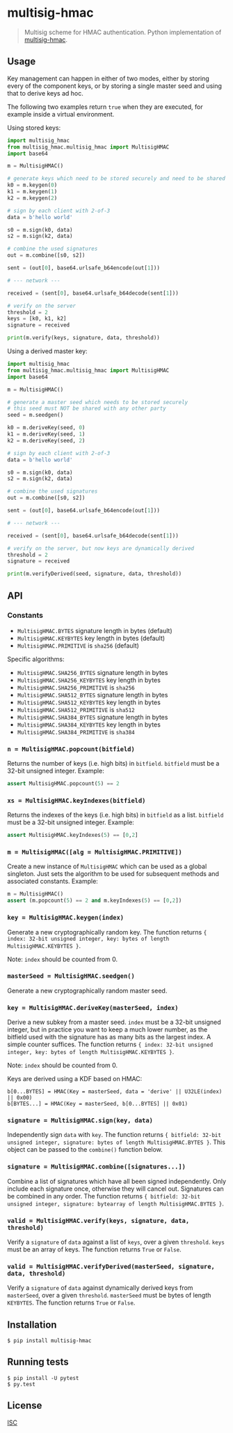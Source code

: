 # multisig-hmac

> Multisig scheme for HMAC authentication. Python implementation of [multisig-hmac](https://github.com/emilbayes/multisig-hmac).

## Usage
Key management can happen in either of two modes, either by storing every of the component keys, or by storing a single master seed and using that to derive keys ad hoc.

The following two examples return `true` when they are executed, for example inside a virtual environment.

Using stored keys:

```python
import multisig_hmac
from multisig_hmac.multisig_hmac import MultisigHMAC
import base64

m = MultisigHMAC()

# generate keys which need to be stored securely and need to be shared securely with each party
k0 = m.keygen(0)
k1 = m.keygen(1)
k2 = m.keygen(2)

# sign by each client with 2-of-3
data = b'hello world'

s0 = m.sign(k0, data)
s2 = m.sign(k2, data)

# combine the used signatures
out = m.combine([s0, s2])

sent = (out[0], base64.urlsafe_b64encode(out[1]))

# --- network ---

received = (sent[0], base64.urlsafe_b64decode(sent[1]))

# verify on the server
threshold = 2
keys = [k0, k1, k2]
signature = received

print(m.verify(keys, signature, data, threshold))

```

Using a derived master key:

```python
import multisig_hmac
from multisig_hmac.multisig_hmac import MultisigHMAC
import base64

m = MultisigHMAC()

# generate a master seed which needs to be stored securely
# this seed must NOT be shared with any other party
seed = m.seedgen()

k0 = m.deriveKey(seed, 0)
k1 = m.deriveKey(seed, 1)
k2 = m.deriveKey(seed, 2)

# sign by each client with 2-of-3
data = b'hello world'

s0 = m.sign(k0, data)
s2 = m.sign(k2, data)

# combine the used signatures
out = m.combine([s0, s2])

sent = (out[0], base64.urlsafe_b64encode(out[1]))

# --- network ---

received = (sent[0], base64.urlsafe_b64decode(sent[1]))

# verify on the server, but now keys are dynamically derived
threshold = 2
signature = received

print(m.verifyDerived(seed, signature, data, threshold))

```

## API
### Constants
* `MultisigHMAC.BYTES` signature length in bytes (default)
* `MultisigHMAC.KEYBYTES` key length in bytes (default)
* `MultisigHMAC.PRIMITIVE` is `sha256` (default)

Specific algorithms:
* `MultisigHMAC.SHA256_BYTES` signature length in bytes
* `MultisigHMAC.SHA256_KEYBYTES` key length in bytes
* `MultisigHMAC.SHA256_PRIMITIVE` is `sha256`
* `MultisigHMAC.SHA512_BYTES` signature length in bytes
* `MultisigHMAC.SHA512_KEYBYTES` key length in bytes
* `MultisigHMAC.SHA512_PRIMITIVE` is `sha512`
* `MultisigHMAC.SHA384_BYTES` signature length in bytes
* `MultisigHMAC.SHA384_KEYBYTES` key length in bytes
* `MultisigHMAC.SHA384_PRIMITIVE` is `sha384`

### `n = MultisigHMAC.popcount(bitfield)`
Returns the number of keys (i.e. high bits) in `bitfield`. `bitfield` must be a 32-bit unsigned integer. Example:
```python
assert MultisigHMAC.popcount(5) == 2
```

### `xs = MultisigHMAC.keyIndexes(bitfield)`
Returns the indexes of the keys (i.e. high bits) in `bitfield` as a list. `bitfield` must be a 32-bit unsigned integer. Example:
```python
assert MultisigHMAC.keyIndexes(5) == [0,2]
```

### `m = MultisigHMAC([alg = MultisigHMAC.PRIMITIVE])`
Create a new instance of `MultisigHMAC` which can be used as a global singleton. Just sets the algorithm to be used for subsequent methods and associated constants. Example:
```python
m = MultisigHMAC()
assert (m.popcount(5) == 2 and m.keyIndexes(5) == [0,2])
```

### `key = MultisigHMAC.keygen(index)`
Generate a new cryptographically random key. The function returns `{ index: 32-bit unsigned integer, key: bytes of length MultisigHMAC.KEYBYTES }`.

Note: `index` should be counted from 0.

### `masterSeed = MultisigHMAC.seedgen()`
Generate a new cryptographically random master seed.

### `key = MultisigHMAC.deriveKey(masterSeed, index)`
Derive a new subkey from a master seed. `index` must be a 32-bit unsigned integer, but in practice you want to keep a much lower number, as the bitfield used with the signature has as many bits as the largest index. A simple counter suffices. The function returns `{ index: 32-bit unsigned integer, key: bytes of length MultisigHMAC.KEYBYTES }`.

Note: `index` should be counted from 0.

Keys are derived using a KDF based on HMAC:
```
b[0...BYTES] = HMAC(Key = masterSeed, data = 'derive' || U32LE(index) || 0x00)
b[BYTES...] = HMAC(Key = masterSeed, b[0...BYTES] || 0x01)
```

### `signature = MultisigHMAC.sign(key, data)`
Independently sign `data` with `key`. The function returns `{ bitfield: 32-bit unsigned integer, signature: bytes of length MultisigHMAC.BYTES }`. This object can be passed to the `combine()` function below.

### `signature = MultisigHMAC.combine([signatures...])`
Combine a list of signatures which have all been signed independently. Only include each signature once, otherwise they will cancel out. Signatures can be combined in any order. The function returns `{ bitfield: 32-bit unsigned integer, signature: bytearray of length MultisigHMAC.BYTES }`.

### `valid = MultisigHMAC.verify(keys, signature, data, threshold)`
Verify a `signature` of `data` against a list of `keys`, over a given `threshold`. `keys` must be an array of keys. The function returns `True` or `False`.

### `valid = MultisigHMAC.verifyDerived(masterSeed, signature, data, threshold)`
Verify a `signature` of `data` against dynamically derived keys from `masterSeed`, over a given `threshold`. `masterSeed` must be bytes of length `KEYBYTES`. The function returns `True` or `False`.

## Installation
```console
$ pip install multisig-hmac
```

## Running tests
```console
$ pip install -U pytest
$ py.test
```

## License

[ISC](LICENSE)

